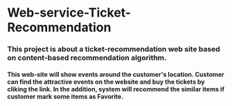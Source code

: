 # Web-service-Ticket-Recommendation
### This project is about a ticket-recommendation web site based on content-based recommendation algorithm. 
#### This web-site will show events around the customer's location. Customer can find the attractive events on the website and buy the tickets by cliking the link. In the addition, system will recommend the similar items if customer mark some items as Favorite. 

